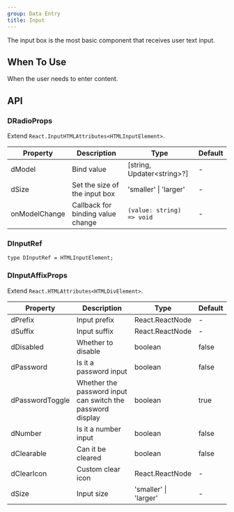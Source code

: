 ```yaml
---
group: Data Entry
title: Input
---
```


The input box is the most basic component that receives user text input.

## When To Use

When the user needs to enter content.

## API

### DRadioProps

Extend `React.InputHTMLAttributes<HTMLInputElement>`.

<!-- prettier-ignore-start -->
| Property | Description | Type | Default | 
| --- | --- | --- | --- | 
| dModel | Bind value | [string, Updater\<string\>?] | - |
| dSize | Set the size of the input box | 'smaller' \| 'larger' | - |
| onModelChange | Callback for binding value change | `(value: string) => void` | - |
<!-- prettier-ignore-end -->

### DInputRef

```tsx
type DInputRef = HTMLInputElement;
```

### DInputAffixProps

Extend `React.HTMLAttributes<HTMLDivElement>`.

<!-- prettier-ignore-start -->
| Property | Description | Type | Default | 
| --- | --- | --- | --- | 
| dPrefix | Input prefix | React.ReactNode | - |
| dSuffix | Input suffix | React.ReactNode | - |
| dDisabled | Whether to disable | boolean | false |
| dPassword | Is it a password input | boolean | false |
| dPasswordToggle | Whether the password input can switch the password display | boolean | true |
| dNumber | Is it a number input | boolean | false |
| dClearable | Can it be cleared | boolean | false |
| dClearIcon | Custom clear icon | React.ReactNode | - |
| dSize | Input size | 'smaller' \| 'larger' | - |
<!-- prettier-ignore-end -->
